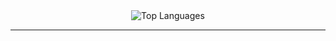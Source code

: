 

<div align="center">
  <img src="https://github-readme-stats.vercel.app/api/top-langs/?username=Ph1L-s&layout=compact&theme=radical" alt="Top Languages"/>
</div>


---


